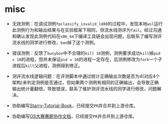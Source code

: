 # misc

- 无效测例：在调试测例`fpclassify_invalid_ld80`的过程中，发现本地`wsl`运行此测例行为和输出结果与在实验框架下相同，但流水线测评为`fail`。经过沟通和确认发现此测例代码在`x86_64`下编译工具链会出现问题，后联系了编写测评流水线的同学进行修改，`ban`掉了这个测例。

- 错误测例：反馈了`busybox`中不合理的`kill 10`测例，测例要求成功`kill`掉`pid = 10`的进程，但并未保证`pid = 10`的进程一定存在，后测例修改为`fork`一个子进程后`kill`父进程，测例得到修正。

- 测评流水线逻辑问题：在评测脚本中通过统计正确输出次数是否为4(对应4个架构)来判定测例是否通过，但如果两个测例有相同的正确输出，会导致正确输出统计量翻倍，导致错误，联系了维护测评流水线的同学进行修改，问题解决。

- 协助编写[Starry-Tutorial-Book](https://azure-stars.github.io/Starry-Tutorial-Book)，已经提交`PR`并合并到上游仓库。

- 协助编写[OS大赛赛题协作文档](https://github.com/oscomp/oskernel-testsuits-cooperation)，已经提交`PR`并合并到上游仓库。